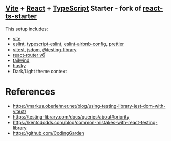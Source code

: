 ## [Vite](https://vitejs.dev/) + [React](https://reactjs.org/) + [TypeScript](https://www.typescriptlang.org/) Starter - fork of [react-ts-starter](https://github.com/CodingGarden/react-ts-starter)

This setup includes:

- [vite](https://vitejs.dev/)
- [eslint](https://eslint.org/), [typescript-eslint](https://typescript-eslint.io/),
  [eslint-airbnb-config](https://github.com/airbnb/javascript), [prettier](https://prettier.io/)
- [vitest](https://vitest.dev/), [jsdom](https://github.com/jsdom/jsdom),
  [@testing-library](https://testing-library.com/)
- [react-router v6](https://reactrouter.com/en/main)
- [tailwind](https://tailwindcss.com)
- [husky](https://github.com/typicode/husky)
- Dark/Light theme context

# References

- https://markus.oberlehner.net/blog/using-testing-library-jest-dom-with-vitest/
- https://testing-library.com/docs/queries/about#priority
- https://kentcdodds.com/blog/common-mistakes-with-react-testing-library
- https://github.com/CodingGarden
